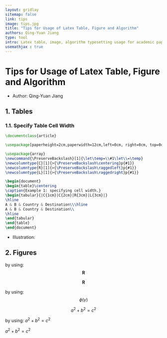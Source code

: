 ```yaml
---
layout: gridlay
sitemap: false
link: tips
image: tips.jpg
title: "Tips for Usage of Latex Table, Figure and Algorithm"
authors: Qing-Yuan Jiang
type: tool
intro: Latex table, image, algorithm typesetting usage for academic paper.
usemathjax : true
---
```


# Tips for Usage of Latex Table, Figure and Algorithm

* Author: Qing-Yuan Jiang

<!-- This article provides examples of using [Latex](#latex) and [Python](#python) to create illustrations for academic research papers. -->

## 1. Tables <a name="table"></a>

### 1.1. Specify Table Cell Width

```latex
\documentclass{article}

\usepackage[paperheight=2cm,paperwidth=12cm,left=0cm, right=0cm, top=0cm, bottom=0cm]{geometry}

\usepackage{array}
\newcommand{\PreserveBackslash}[1]{\let\temp=\\#1\let\\=\temp}
\newcolumntype{C}[1]{>{\PreserveBackslash\centering}p{#1}}
\newcolumntype{R}[1]{>{\PreserveBackslash\raggedleft}p{#1}}
\newcolumntype{L}[1]{>{\PreserveBackslash\raggedright}p{#1}}

\begin{document}
\begin{table}\centering
\caption{Example 1: specifying cell width.}
\begin{tabular}{|C{1cm}|C{2cm}|R{3cm}|L{3cm}|}
\hline
A & B & Country & Destination\\\hline
A & B & Country & Destination\\
\hline
\end{tabular}
\end{table}
\end{document}
```

* Illustration:
<object data="{{ site.url }}{{ site.baseurl }}/notes/tips/tab1.pdf#view=FitH" width="100%" height="200" type="application/pdf"></object>

## 2. Figures <a name="figure"></a>

by using: $$\boldsymbol{R}$$

$$\boldsymbol{R}$$

by using: $$\phi(\gamma)$$

$$a^2 + b^2 = c^2$$

by using: $a^2 + b^2 = c^2$

$a^2 + b^2 = c^2$
